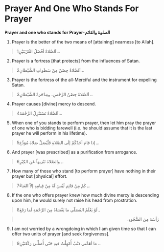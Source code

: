 Prayer And One Who Stands For Prayer
====================================

**Prayer and one who stands for Prayer-الصلوة والقائم**

1. Prayer is the better of the two means of [attaining] nearness [to
Allah].

> 1ـ اَلصَّلاةُ أفْضَلُ القُرْبَتَيْنِ.

2. Prayer is a fortress [that protects] from the influences of Satan.

> 2ـ اَلصَّلاةُ حِصْنٌ مِنْ سَطَواتِ الشَّيْطانِ.

3. Prayer is the fortress of the all-Merciful and the instrument for
expelling Satan.

> 3ـ اَلصَّلاةُ حِصْنُ الرَّحْمنِ، ومِدْحَرَةُ الشَّيْطانِ.

4. Prayer causes [divine] mercy to descend.

> 4ـ اَلصَّلاةُ تَسْتَنْزِلُ الرَّحْمَةَ.

5. When one of you stands to perform prayer, then let him pray the
prayer of one who is bidding farewell (i.e. he should assume that it is
the last prayer he will perform in his lifetime).

> 5ـ إذا قامَ أحَدُكُمْ إلَى الصَّلاةِ فَلْيُصَلِّ صَلاةَ مُوَدِّع.

6. And prayer [was prescribed] as a purification from arrogance.

> 6ـ والصَّلاةَ تَنْزيهاً عَنِ الكِبْرِ.

7. How many of those who stand [to perform prayer] have nothing in their
prayer but [physical] effort.

> 7ـ كَمْ مِنْ قائِم لَيْسَ لَهُ مِنْ قِيامِهِ إلاّ العَناءُ.

8. If the one who offers prayer knew how much divine mercy is descending
upon him, he would surely not raise his head from prostration.

> 8ـ لَوْ يَعْلَمُ المُصَلّي ما يَغْشاهُ مِنَ الرَّحْمَةِ لَما رَفَعَ
<blockquote dir="rtl">
  <p>
رَأسَهُ مِنَ السُّجُودِ.
  </p>
</blockquote>

9. I am not worried by a wrongdoing in which I am given time so that I
can offer two units of prayer [and seek forgiveness].

> 9ـ ما أهَمَّني ذَنْبٌ أُمْهِلْتُ فيهِ حَتّى أُصَلِّـيَ رَكْعَتَيْنِ.


